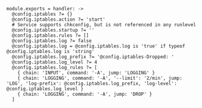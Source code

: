 
    module.exports = handler: ->
      @config.iptables ?= {}
      @config.iptables.action ?= 'start'
      # Service supports chkconfig, but is not referenced in any runlevel
      @config.iptables.startup ?= ''
      @config.iptables.rules ?= []
      @config.iptables.log ?= false
      @config.iptables.log = @config.iptables.log is 'true' if typeof @config.iptables.log is 'string'
      @config.iptables.log_prefix ?= '@config.iptables-Dropped: '
      @config.iptables.log_level ?= 4
      @config.iptables.log_rules ?= [
        { chain: 'INPUT', command: '-A', jump: 'LOGGING' }
        { chain: 'LOGGING', command: '-A', '--limit': '2/min', jump: 'LOG', 'log-prefix': @config.iptables.log_prefix, 'log-level': @config.iptables.log_level }
        { chain: 'LOGGING', command: '-A', jump: 'DROP' }
      ]
